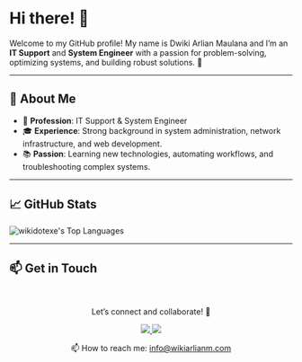 # Hi there! 👋

Welcome to my GitHub profile! My name is Dwiki Arlian Maulana and I’m an **IT Support** and **System Engineer** with a passion for problem-solving, optimizing systems, and building robust solutions. 🚀

---

## 🌟 About Me

- 💼 **Profession**: IT Support & System Engineer
- 🎓 **Experience**: Strong background in system administration, network infrastructure, and web development.
- 📚 **Passion**: Learning new technologies, automating workflows, and troubleshooting complex systems.

---

## 📈 GitHub Stats

![wikidotexe's Top Languages](https://github-readme-stats.vercel.app/api/top-langs/?username=wikidotexe&theme=react&show_icons=true&hide_border=true&layout=compact)

---

## 📫 Get in Touch

<br>
<p align='center'>
   Let’s connect and collaborate! 🤝
</p>

<p align='center'>
   <a href="https://www.linkedin.com/in/dwiki-arlian-maulana-852b14209/">
       <img src="https://img.shields.io/badge/linkedin-%230077B5.svg?&style=for-the-badge&logo=linkedin&logoColor=white"/>
   </a>
   <a href="https://wikidotexe.xyz/">
       <img src="https://img.shields.io/badge/website-000000?style=for-the-badge&logo=About.me&logoColor=white"/>
   </a>
<p align='center'>
   📫 How to reach me: <a href='mailto:info@wikiarlianm.com'>info@wikiarlianm.com</a>
</p>
<br>
